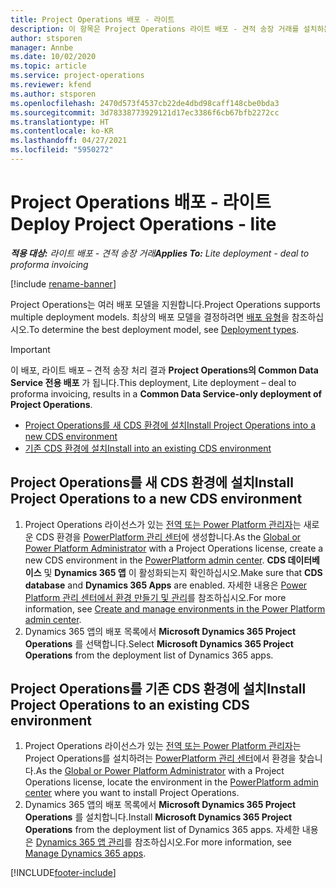 ```yaml
---
title: Project Operations 배포 - 라이트
description: 이 항목은 Project Operations 라이트 배포 - 견적 송장 거래를 설치하는 방법에 대한 정보를 제공합니다.
author: stsporen
manager: Annbe
ms.date: 10/02/2020
ms.topic: article
ms.service: project-operations
ms.reviewer: kfend
ms.author: stsporen
ms.openlocfilehash: 2470d573f4537cb22de4dbd98caff148cbe0bda3
ms.sourcegitcommit: 3d78338773929121d17ec3386f6cb67bfb2272cc
ms.translationtype: HT
ms.contentlocale: ko-KR
ms.lasthandoff: 04/27/2021
ms.locfileid: "5950272"
---
```

# <a name="deploy-project-operations---lite"></a><span data-ttu-id="e00df-103">Project Operations 배포 - 라이트</span><span class="sxs-lookup"><span data-stu-id="e00df-103">Deploy Project Operations - lite</span></span>

<span data-ttu-id="e00df-104">_**적용 대상:** 라이트 배포 - 견적 송장 거래_</span><span class="sxs-lookup"><span data-stu-id="e00df-104">_**Applies To:** Lite deployment - deal to proforma invoicing_</span></span>

[!include [rename-banner](~/includes/cc-data-platform-banner.md)]

<span data-ttu-id="e00df-105">Project Operations는 여러 배포 모델을 지원합니다.</span><span class="sxs-lookup"><span data-stu-id="e00df-105">Project Operations supports multiple deployment models.</span></span> <span data-ttu-id="e00df-106">최상의 배포 모델을 결정하려면 [배포 유형](determine-deployment-type.md)을 참조하십시오.</span><span class="sxs-lookup"><span data-stu-id="e00df-106">To determine the best deployment model, see [Deployment types](determine-deployment-type.md).</span></span>


> [!IMPORTANT]
> <span data-ttu-id="e00df-107">이 배포, 라이트 배포 – 견적 송장 처리 결과 **Project Operations의 Common Data Service 전용 배포** 가 됩니다.</span><span class="sxs-lookup"><span data-stu-id="e00df-107">This deployment, Lite deployment – deal to proforma invoicing, results in a **Common Data Service-only deployment of Project Operations**.</span></span>

- [<span data-ttu-id="e00df-108">Project Operations를 새 CDS 환경에 설치</span><span class="sxs-lookup"><span data-stu-id="e00df-108">Install Project Operations into a new CDS environment</span></span>](#new)
- [<span data-ttu-id="e00df-109">기존 CDS 환경에 설치</span><span class="sxs-lookup"><span data-stu-id="e00df-109">Install into an existing CDS environment</span></span>](#existing)



## <a name="install-project-operations-to-a-new-cds-environment"></a><a name="new"></a><span data-ttu-id="e00df-110">Project Operations를 새 CDS 환경에 설치</span><span class="sxs-lookup"><span data-stu-id="e00df-110">Install Project Operations to a new CDS environment</span></span>

1. <span data-ttu-id="e00df-111">Project Operations 라이선스가 있는 [전역 또는 Power Platform 관리자](/power-platform/admin/global-service-administrators-can-administer-without-license)는 새로운 CDS 환경을 [PowerPlatform 관리 센터](https://admin.powerplatform.com)에 생성합니다.</span><span class="sxs-lookup"><span data-stu-id="e00df-111">As the [Global or Power Platform Administrator](/power-platform/admin/global-service-administrators-can-administer-without-license) with a Project Operations license, create a new CDS environment in the [PowerPlatform admin center](https://admin.powerplatform.com).</span></span> <span data-ttu-id="e00df-112">**CDS 데이터베이스** 및 **Dynamics 365 앱** 이 활성화되는지 확인하십시오.</span><span class="sxs-lookup"><span data-stu-id="e00df-112">Make sure that **CDS database** and **Dynamics 365 Apps** are enabled.</span></span> <span data-ttu-id="e00df-113">자세한 내용은 [Power Platform 관리 센터에서 환경 만들기 및 관리](/power-platform/admin/create-environment#create-an-environment-in-the-power-platform-admin-center)를 참조하십시오.</span><span class="sxs-lookup"><span data-stu-id="e00df-113">For more information, see [Create and manage environments in the Power Platform admin center](/power-platform/admin/create-environment#create-an-environment-in-the-power-platform-admin-center).</span></span>
2. <span data-ttu-id="e00df-114">Dynamics 365 앱의 배포 목록에서 **Microsoft Dynamics 365 Project Operations** 를 선택합니다.</span><span class="sxs-lookup"><span data-stu-id="e00df-114">Select **Microsoft Dynamics 365 Project Operations** from the deployment list of Dynamics 365 apps.</span></span>


## <a name="install-project-operations-to-an-existing-cds-environment"></a><a name="existing"></a><span data-ttu-id="e00df-115">Project Operations를 기존 CDS 환경에 설치</span><span class="sxs-lookup"><span data-stu-id="e00df-115">Install Project Operations to an existing CDS environment</span></span>

1. <span data-ttu-id="e00df-116">Project Operations 라이선스가 있는 [전역 또는 Power Platform 관리자](/power-platform/admin/global-service-administrators-can-administer-without-license)는 Project Operations를 설치하려는 [PowerPlatform 관리 센터](https://admin.powerplatform.com)에서 환경을 찾습니다.</span><span class="sxs-lookup"><span data-stu-id="e00df-116">As the [Global or Power Platform Administrator](/power-platform/admin/global-service-administrators-can-administer-without-license) with a Project Operations license, locate the environment in the [PowerPlatform admin center](https://admin.powerplatform.com) where you want to install Project Operations.</span></span>
2. <span data-ttu-id="e00df-117">Dynamics 365 앱의 배포 목록에서 **Microsoft Dynamics 365 Project Operations** 를 설치합니다.</span><span class="sxs-lookup"><span data-stu-id="e00df-117">Install **Microsoft Dynamics 365 Project Operations** from the deployment list of Dynamics 365 apps.</span></span> <span data-ttu-id="e00df-118">자세한 내용은 [Dynamics 365 앱 관리](/power-platform/admin/manage-apps)를 참조하십시오.</span><span class="sxs-lookup"><span data-stu-id="e00df-118">For more information, see [Manage Dynamics 365 apps](/power-platform/admin/manage-apps).</span></span>




[!INCLUDE[footer-include](../includes/footer-banner.md)]